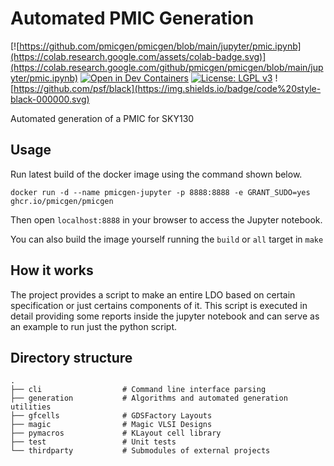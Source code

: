 # Automated PMIC Generation

[![https://github.com/pmicgen/pmicgen/blob/main/jupyter/pmic.ipynb](https://colab.research.google.com/assets/colab-badge.svg)](https://colab.research.google.com/github/pmicgen/pmicgen/blob/main/jupyter/pmic.ipynb)
[![Open in Dev Containers](https://img.shields.io/static/v1?label=Dev%20Containers&message=Open&color=blue&logo=visualstudiocode)](https://vscode.dev/redirect?url=vscode://ms-vscode-remote.remote-containers/cloneInVolume?url=https://github.com/pmicgen/pmicgen)
[![License: LGPL v3](https://img.shields.io/badge/License-LGPL_v3-blue.svg)](https://www.gnu.org/licenses/lgpl-3.0)
![https://github.com/psf/black](https://img.shields.io/badge/code%20style-black-000000.svg)

Automated generation of a PMIC for SKY130

## Usage

Run latest build of the docker image using the command shown below.

```
docker run -d --name pmicgen-jupyter -p 8888:8888 -e GRANT_SUDO=yes ghcr.io/pmicgen/pmicgen
```

Then open `localhost:8888` in your browser to access the Jupyter notebook.

You can also build the image yourself running the `build` or `all` target in `make`

## How it works

The project provides a script to make an entire LDO based on certain specification or just certains components of it.
This script is executed in detail providing some reports inside the jupyter notebook and can serve as an example to run just the python script.


## Directory structure
    .
    ├── cli                  # Command line interface parsing
    ├── generation           # Algorithms and automated generation utilities
    ├── gfcells              # GDSFactory Layouts
    ├── magic                # Magic VLSI Designs
    ├── pymacros             # KLayout cell library
    ├── test                 # Unit tests
    └── thirdparty           # Submodules of external projects
